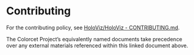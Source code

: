 # Contributing

For the contributing policy, see [HoloViz/HoloViz - CONTRIBUTING.md](https://github.com/holoviz/holoviz/blob/colorcet-gov/doc/governance/project-docs/CONTRIBUTING.md).

The Colorcet Project’s equivalently named documents take precedence over any external materials referenced within this linked document above.
